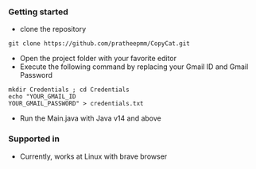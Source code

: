 ### Getting started

- clone the repository
```shell
git clone https://github.com/pratheepmm/CopyCat.git
```
- Open the project folder with your favorite editor
- Execute the following command by replacing your Gmail ID and Gmail Password  
```shell
mkdir Credentials ; cd Credentials
echo "YOUR_GMAIL_ID
YOUR_GMAIL_PASSWORD" > credentials.txt
```
- Run the Main.java with Java v14 and above

### Supported in

- Currently, works at Linux with brave browser